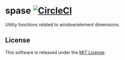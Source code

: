 # spase [![CircleCI](https://circleci.com/gh/andrewscwei/spase.svg?style=svg)](https://circleci.com/gh/andrewscwei/spase)

Utility functions related to window/element dimensions.

## License

This software is released under the [MIT License](http://opensource.org/licenses/MIT).
